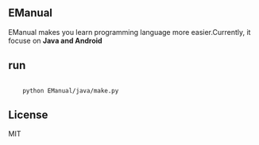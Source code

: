 EManual
---

EManual makes you learn programming language more  easier.Currently, it focuse on **Java and Android**


run
---
```shell

    python EManual/java/make.py
```

License
---
MIT


